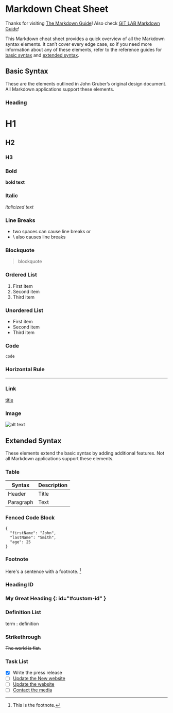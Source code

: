 
# Markdown Cheat Sheet

Thanks for visiting [The Markdown Guide](https://www.markdownguide.org)!
Also check [GIT LAB Markdown Guide](https://about.gitlab.com/handbook/markdown-guide/)!

This Markdown cheat sheet provides a quick overview of all the Markdown syntax elements. It can’t cover every edge case, so if you need more information about any of these elements, refer to the reference guides for [basic syntax](https://www.markdownguide.org/basic-syntax) and [extended syntax](https://www.markdownguide.org/extended-syntax).

## Basic Syntax

These are the elements outlined in John Gruber’s original design document. All Markdown applications support these elements.

### Heading

# H1
## H2
### H3

### Bold

**bold text**

### Italic

*italicized text*

### Line Breaks
- two spaces can cause line breaks or
- \ also causes line breaks

### Blockquote

> blockquote

### Ordered List

1. First item
2. Second item
3. Third item

### Unordered List

- First item
- Second item
- Third item

### Code

`code`

### Horizontal Rule

---

### Link

[title](https://www.example.com)

### Image

![alt text](image.jpg)

## Extended Syntax

These elements extend the basic syntax by adding additional features. Not all Markdown applications support these elements.

### Table

| Syntax | Description |
| ----------- | ----------- |
| Header | Title |
| Paragraph | Text |

### Fenced Code Block

```
{
  "firstName": "John",
  "lastName": "Smith",
  "age": 25
}
```

### Footnote

Here's a sentence with a footnote. [^1]

[^1]: This is the footnote.

### Heading ID

### My Great Heading {: id="#custom-id" }

### Definition List

term
: definition

### Strikethrough

~~The world is flat.~~

### Task List

- [x] Write the press release
- [ ] [Update the New website](#Extended-Syntax)
- [ ] [Update the website](#heading-id)
- [ ] [Contact the media]({#custom-id})

